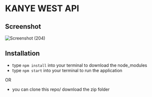 # KANYE WEST API

## Screenshot
![Screenshot (204)](https://user-images.githubusercontent.com/81366533/127501860-cd0796aa-6244-4232-b9ae-d326603434b5.png)

## Installation
- type `npm install` into your terminal to download the node_modules
- type `npm start` into your terminal to run the application

OR

- you can clone this repo/ download the zip folder


